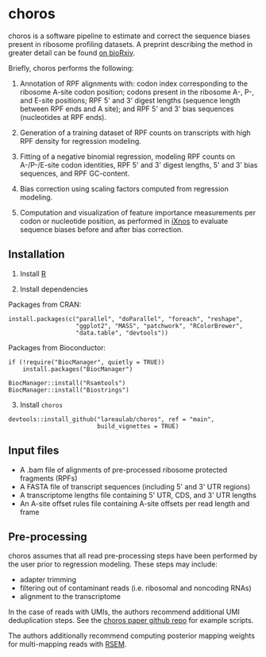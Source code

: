 # choros

choros is a software pipeline to estimate and correct the sequence biases 
present in ribosome profiling datasets. A preprint describing the method in 
greater detail can be found [on bioRxiv](https://doi.org/10.1101/2023.02.21.529452).

Briefly, choros performs the following:

1. Annotation of RPF alignments with: codon index corresponding to the ribosome 
A-site codon position; codons present in the ribosome A-, P-, and E-site 
positions; RPF 5' and 3' digest lengths (sequence length between RPF ends and 
A site); and RPF 5' and 3' bias sequences (nucleotides at RPF ends).

2. Generation of a training dataset of RPF counts on transcripts with high RPF
density for regression modeling.

3. Fitting of a negative binomial regression, modeling RPF counts on A-/P-/E-site 
codon identities, RPF 5' and 3' digest lengths, 5' and 3' bias sequences, and 
RPF GC-content.

4. Bias correction using scaling factors computed from regression modeling.

5. Computation and visualization of feature importance measurements per codon 
or nucleotide position, as performed in [iXnos](http://dx.doi.org/10.1038/s41594-018-0080-2)
to evaluate sequence biases before and after bias correction.

## Installation

1. Install [R](https://www.r-project.org/)

2. Install dependencies

Packages from CRAN:

```
install.packages(c("parallel", "doParallel", "foreach", "reshape", 
                   "ggplot2", "MASS", "patchwork", "RColorBrewer", 
                   "data.table", "devtools"))
```

Packages from Bioconductor:

```
if (!require("BiocManager", quietly = TRUE))
    install.packages("BiocManager")

BiocManager::install("Rsamtools")
BiocManager::install("Biostrings")
```

3. Install `choros`

```
devtools::install_github("lareaulab/choros", ref = "main",
                         build_vignettes = TRUE)
```

## Input files

- A .bam file of alignments of pre-processed ribosome protected fragments (RPFs)
- A FASTA file of transcript sequences (including 5' and 3' UTR regions)
- A transcriptome lengths file containing 5' UTR, CDS, and 3' UTR lengths
- An A-site offset rules file containing A-site offsets per read length and frame

## Pre-processing

choros assumes that all read pre-processing steps have been performed by the 
user prior to regression modeling. These steps may include:

- adapter trimming
- filtering out of contaminant reads (i.e. ribosomal and noncoding RNAs)
- alignment to the transcriptome

In the case of reads with UMIs, the authors recommend additional UMI 
deduplication steps. See the [choros paper github repo](https://github.com/lareaulab/choros_paper)
for example scripts.

The authors additionally recommend computing posterior mapping weights for 
multi-mapping reads with [RSEM](https://deweylab.github.io/RSEM/). 
